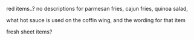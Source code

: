 red items..?
no descriptions for parmesan fries, cajun fries, quinoa salad, 

what hot sauce is used on the coffin wing, and the wording for that item

fresh sheet items?